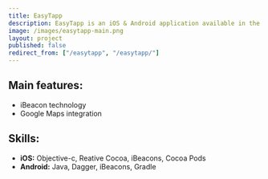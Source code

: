 ```yaml
---
title: EasyTapp
description: EasyTapp is an iOS & Android application available in the Dutch market which thanks to iBeacon technology informs users about local offers (houses, cars, etc.) when they pass by. The applications is optimized for low battery usage while working in the background. We were responsible for creating both application versions - iOS and Android
image: /images/easytapp-main.png
layout: project
published: false
redirect_from: ["/easytapp", "/easytapp/"]
---
```


## Main features:
* iBeacon technology
* Google Maps integration

## Skills:
- **iOS:** Objective-c, Reative Cocoa, iBeacons, Cocoa Pods
- **Android:** Java, Dagger, iBeacons, Gradle
